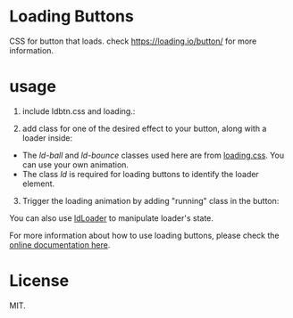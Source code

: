 # Loading Buttons

CSS for button that loads. check https://loading.io/button/ for more information.

# usage

1. include ldbtn.css and loading.:

    <link rel="stylesheet" type="text/css" href="https://cdn.jsdelivr.net/gh/loadingio/ldButton@2.0.0/dist/ldbtn.css"/>


2. add class for one of the desired effect to your button, along with a loader inside:

    <div class="btn btn-primary ld-ext-right">
      <div class="ld ld-ball ld-bounce"></div>
    </div>

  - The *ld-ball* and *ld-bounce* classes used here are from [loading.css](https://loading.io/animation/). You can use your own animation.
  - The class *ld* is required for loading buttons to identify the loader element.

3. Trigger the loading animation by adding "running" class in the button:

    <div class="btn btn-primary ld-ext-right running">
      <div class="ld ld-ball ld-bounce"></div>
    </div>
 
You can also use [ldLoader](https://loading.io/lib/loader/) to manipulate loader's state.

For more information about how to use loading buttons, please check the [online documentation here](https://loading.io/button/).


# License

MIT.


